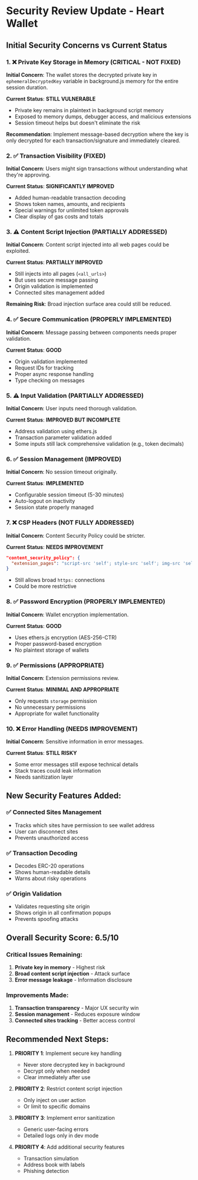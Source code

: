 # Security Review Update - Heart Wallet

## Initial Security Concerns vs Current Status

### 1. ❌ Private Key Storage in Memory (CRITICAL - NOT FIXED)
**Initial Concern**: The wallet stores the decrypted private key in `ephemeralDecryptedKey` variable in background.js memory for the entire session duration.

**Current Status**: **STILL VULNERABLE**
- Private key remains in plaintext in background script memory
- Exposed to memory dumps, debugger access, and malicious extensions
- Session timeout helps but doesn't eliminate the risk

**Recommendation**: Implement message-based decryption where the key is only decrypted for each transaction/signature and immediately cleared.

### 2. ✅ Transaction Visibility (FIXED)
**Initial Concern**: Users might sign transactions without understanding what they're approving.

**Current Status**: **SIGNIFICANTLY IMPROVED**
- Added human-readable transaction decoding
- Shows token names, amounts, and recipients
- Special warnings for unlimited token approvals
- Clear display of gas costs and totals

### 3. ⚠️ Content Script Injection (PARTIALLY ADDRESSED)
**Initial Concern**: Content script injected into all web pages could be exploited.

**Current Status**: **PARTIALLY IMPROVED**
- Still injects into all pages (`<all_urls>`)
- But uses secure message passing
- Origin validation is implemented
- Connected sites management added

**Remaining Risk**: Broad injection surface area could still be reduced.

### 4. ✅ Secure Communication (PROPERLY IMPLEMENTED)
**Initial Concern**: Message passing between components needs proper validation.

**Current Status**: **GOOD**
- Origin validation implemented
- Request IDs for tracking
- Proper async response handling
- Type checking on messages

### 5. ⚠️ Input Validation (PARTIALLY ADDRESSED)
**Initial Concern**: User inputs need thorough validation.

**Current Status**: **IMPROVED BUT INCOMPLETE**
- Address validation using ethers.js
- Transaction parameter validation added
- Some inputs still lack comprehensive validation (e.g., token decimals)

### 6. ✅ Session Management (IMPROVED)
**Initial Concern**: No session timeout originally.

**Current Status**: **IMPLEMENTED**
- Configurable session timeout (5-30 minutes)
- Auto-logout on inactivity
- Session state properly managed

### 7. ❌ CSP Headers (NOT FULLY ADDRESSED)
**Initial Concern**: Content Security Policy could be stricter.

**Current Status**: **NEEDS IMPROVEMENT**
```json
"content_security_policy": {
  "extension_pages": "script-src 'self'; style-src 'self'; img-src 'self' data: https:; connect-src https:; object-src 'self'; font-src 'self';"
}
```
- Still allows broad `https:` connections
- Could be more restrictive

### 8. ✅ Password Encryption (PROPERLY IMPLEMENTED)
**Initial Concern**: Wallet encryption implementation.

**Current Status**: **GOOD**
- Uses ethers.js encryption (AES-256-CTR)
- Proper password-based encryption
- No plaintext storage of wallets

### 9. ✅ Permissions (APPROPRIATE)
**Initial Concern**: Extension permissions review.

**Current Status**: **MINIMAL AND APPROPRIATE**
- Only requests `storage` permission
- No unnecessary permissions
- Appropriate for wallet functionality

### 10. ❌ Error Handling (NEEDS IMPROVEMENT)
**Initial Concern**: Sensitive information in error messages.

**Current Status**: **STILL RISKY**
- Some error messages still expose technical details
- Stack traces could leak information
- Needs sanitization layer

## New Security Features Added:

### ✅ Connected Sites Management
- Tracks which sites have permission to see wallet address
- User can disconnect sites
- Prevents unauthorized access

### ✅ Transaction Decoding
- Decodes ERC-20 operations
- Shows human-readable details
- Warns about risky operations

### ✅ Origin Validation
- Validates requesting site origin
- Shows origin in all confirmation popups
- Prevents spoofing attacks

## Overall Security Score: 6.5/10

### Critical Issues Remaining:
1. **Private key in memory** - Highest risk
2. **Broad content script injection** - Attack surface
3. **Error message leakage** - Information disclosure

### Improvements Made:
1. **Transaction transparency** - Major UX security win
2. **Session management** - Reduces exposure window
3. **Connected sites tracking** - Better access control

## Recommended Next Steps:

1. **PRIORITY 1**: Implement secure key handling
   - Never store decrypted key in background
   - Decrypt only when needed
   - Clear immediately after use

2. **PRIORITY 2**: Restrict content script injection
   - Only inject on user action
   - Or limit to specific domains

3. **PRIORITY 3**: Implement error sanitization
   - Generic user-facing errors
   - Detailed logs only in dev mode

4. **PRIORITY 4**: Add additional security features
   - Transaction simulation
   - Address book with labels
   - Phishing detection
